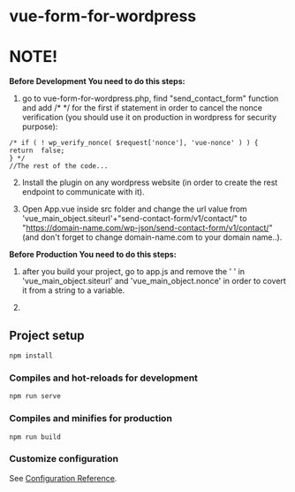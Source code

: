 # vue-form-for-wordpress
# NOTE!
**Before Development You need to do this steps:**
1. go to vue-form-for-wordpress.php, find "send_contact_form" function and add /* */ for the first if statement in order to cancel the nonce verification (you should use it on production in wordpress for security purpose):
```
/* if ( ! wp_verify_nonce( $request['nonce'], 'vue-nonce' ) ) {
return  false;
} */
//The rest of the code...
```
2. Install the plugin on any wordpress website (in order to create the rest endpoint to communicate with it).

3. Open App.vue inside src folder and change the url value from 'vue_main_object.siteurl'+"send-contact-form/v1/contact/" to "https://domain-name.com/wp-json/send-contact-form/v1/contact/" (and don't forget to change domain-name.com to your domain name..).

**Before Production You need to do this steps:**
1. after you build your project, go to app.js and remove the ' ' in 'vue_main_object.siteurl' and 'vue_main_object.nonce' in order to covert it from a string to a variable.

2. 
## Project setup
```
npm install
```

### Compiles and hot-reloads for development
```
npm run serve
```

### Compiles and minifies for production
```
npm run build
```

### Customize configuration
See [Configuration Reference](https://cli.vuejs.org/config/).
